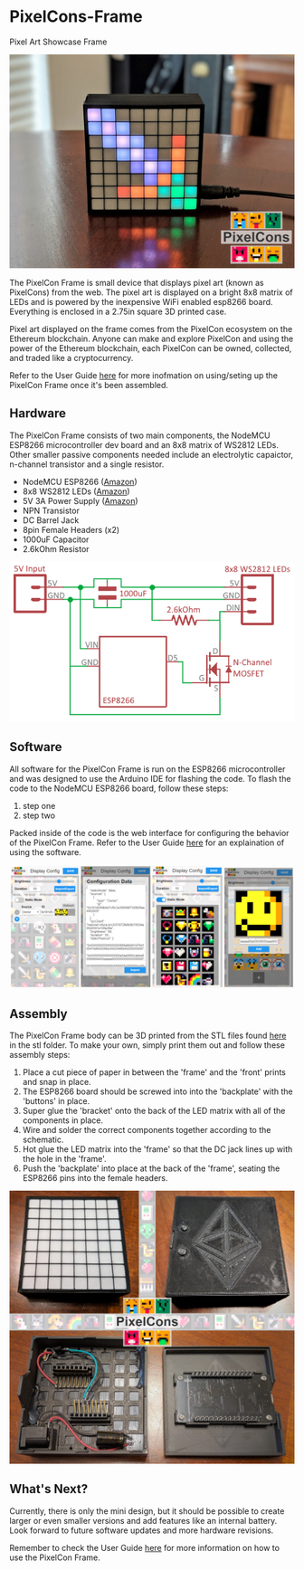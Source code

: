 # PixelCons-Frame
Pixel Art Showcase Frame

![Example](https://raw.githubusercontent.com/PixelCons/PixelCons-Frame/master/doc/img1.jpg)

The PixelCon Frame is small device that displays pixel art (known as PixelCons) from the web. The pixel art is displayed on a bright 8x8 matrix of LEDs and is powered by the inexpensive WiFi enabled esp8266 board. Everything is enclosed in a 2.75in square 3D printed case.

Pixel art displayed on the frame comes from the PixelCon ecosystem on the Ethereum blockchain. Anyone can make and explore PixelCon and using the power of the Ethereum blockchain, each PixelCon can be owned, collected, and traded like a cryptocurrency.

Refer to the User Guide [here](https://github.com/PixelCons/PixelCons-Frame/blob/master/doc/PixelCon%20Frame%20(mini).pdf) for more inofmation on using/seting up the PixelCon Frame once it's been assembled.

## Hardware
The PixelCon Frame consists of two main components, the NodeMCU ESP8266 microcontroller dev board and an 8x8 matrix of WS2812 LEDs. Other smaller passive components needed include an electrolytic capaictor, n-channel transistor and a single resistor.

- NodeMCU ESP8266 ([Amazon](https://www.amazon.com/NodeMCU-ESP8266-Internet-ESP-12E-Development/dp/B074Z2VL6S/ref=sr_1_10?crid=XF6CTQ0Q3GH0&keywords=esp8266+nodemcu&qid=1552268293&s=gateway&sprefix=esp8266+%2Caps%2C774&sr=8-10))
- 8x8 WS2812 LEDs ([Amazon](https://www.amazon.com/Semoic-Matrix-WS2812-Full-Color-Arduino/dp/B07M6D5X34/ref=sr_1_1?keywords=8x8+ws2812&qid=1552268625&s=gateway&sr=8-1))
- 5V 3A Power Supply ([Amazon](https://www.amazon.com/Bestcompu-Converter-Wireless-Switches-Video%EF%BC%885-5mm/dp/B00ME78NSS/ref=sr_1_1?keywords=5v+3+amp+power+supply+5.5&qid=1552270418&s=gateway&sr=8-1))
- NPN Transistor
- DC Barrel Jack
- 8pin Female Headers (x2)
- 1000uF Capacitor
- 2.6kOhm Resistor

![Schematic](https://raw.githubusercontent.com/PixelCons/PixelCons-Frame/master/doc/schematic.png)

## Software
All software for the PixelCon Frame is run on the ESP8266 microcontroller and was designed to use the Arduino IDE for flashing the code. To flash the code to the NodeMCU ESP8266 board, follow these steps:

1. step one
2. step two

Packed inside of the code is the web interface for configuring the behavior of the PixelCon Frame. Refer to the User Guide [here](https://github.com/PixelCons/PixelCons-Frame/blob/master/doc/PixelCon%20Frame%20(mini).pdf) for an explaination of using the software.

![WebUI](https://raw.githubusercontent.com/PixelCons/PixelCons-Frame/master/doc/webui.png)

## Assembly
The PixelCon Frame body can be 3D printed from the STL files found [here](https://github.com/PixelCons/PixelCons-Frame/tree/master/stl) in the stl folder. To make your own, simply print them out and follow these assembly steps:

1. Place a cut piece of paper in between the 'frame' and the 'front' prints and snap in place.
2. The ESP8266 board should be screwed into into the 'backplate' with the 'buttons' in place. 
3. Super glue the 'bracket' onto the back of the LED matrix with all of the components in place. 
4. Wire and solder the correct components together according to the schematic.
5. Hot glue the LED matrix into the 'frame' so that the DC jack lines up with the hole in the 'frame'. 
6. Push the 'backplate' into place at the back of the 'frame', seating the ESP8266 pins into the female headers.

![Schematic](https://raw.githubusercontent.com/PixelCons/PixelCons-Frame/master/doc/breakdown.jpg)

## What's Next?
Currently, there is only the mini design, but it should be possible to create larger or even smaller versions and add features like an internal battery. Look forward to future software updates and more hardware revisions. 

Remember to check the User Guide [here](https://github.com/PixelCons/PixelCons-Frame/blob/master/doc/PixelCon%20Frame%20(mini).pdf) for more information on how to use the PixelCon Frame.
